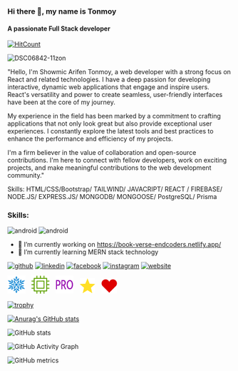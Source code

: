### Hi there 👋, my name is Tonmoy 

#### A passionate Full Stack developer 

[![HitCount](https://hits.dwyl.com/tonutonmoy/tonutonmoy.svg?style=flat-square)](http://hits.dwyl.com/tonutonmoy/tonutonmoy)

<img src="https://i.ibb.co/44Dtbht/DSC06842-11zon.jpg" alt="DSC06842-11zon" border="0" height='700' />

"Hello, I'm Showmic Arifen Tonmoy, a web developer with a strong focus on React and related technologies. I have a deep passion for developing interactive, dynamic web applications that engage and inspire users. React's versatility and power to create seamless, user-friendly interfaces have been at the core of my journey.

My experience in the field has been marked by a commitment to crafting applications that not only look great but also provide exceptional user experiences. I constantly explore the latest tools and best practices to enhance the performance and efficiency of my projects.

I'm a firm believer in the value of collaboration and open-source contributions. I'm here to connect with fellow developers, work on exciting projects, and make meaningful contributions to the web development community."

Skills: HTML/CSS/Bootstrap/ TAILWIND/ JAVACRIPT/ REACT / FIREBASE/ NODE.JS/ EXPRESS.JS/ MONGODB/ MONGOOSE/ PostgreSQL/ Prisma

<h3 align="left">Skills:</h3>
<p align="left"> 
 <img src="https://res.cloudinary.com/dfms3ialq/image/upload/v1719654049/sxbzxkj8si1meajcsywo.png" alt="android" width="40" height="40"/> 
  <img src="https://res.cloudinary.com/dfms3ialq/image/upload/v1719654056/zeed0rjhzrmh9xgxcwn4.png" alt="android" width="40" height="40"/> 



</p>


- 🔭 I’m currently working on https://book-verse-endcoders.netlify.app/  
- 🌱 I’m currently learning MERN stack technology  


[<img src='https://cdn.jsdelivr.net/npm/simple-icons@3.0.1/icons/github.svg' alt='github' height='40'>](https://github.com/https://github.com/tonutonmoy)  [<img src='https://cdn.jsdelivr.net/npm/simple-icons@3.0.1/icons/linkedin.svg' alt='linkedin' height='40'>](https://www.linkedin.com/in/https://www.linkedin.com/in/showmic-arefin-tonmoy-560503280//)  [<img src='https://cdn.jsdelivr.net/npm/simple-icons@3.0.1/icons/facebook.svg' alt='facebook' height='40'>](https://www.facebook.com/https://www.facebook.com/tonu.tonmoy.3)  [<img src='https://cdn.jsdelivr.net/npm/simple-icons@3.0.1/icons/instagram.svg' alt='instagram' height='40'>](https://www.instagram.com/https://www.instagram.com/show_mik_arefin_tonmoy//)  [<img src='https://cdn.jsdelivr.net/npm/simple-icons@3.0.1/icons/icloud.svg' alt='website' height='40'>](https://my-portfolio-fa955.web.app/)  


<a href='https://archiveprogram.github.com/'><img src='https://raw.githubusercontent.com/acervenky/animated-github-badges/master/assets/acbadge.gif' width='40' height='40'></a> <a href='https://docs.github.com/en/developers'><img src='https://raw.githubusercontent.com/acervenky/animated-github-badges/master/assets/devbadge.gif' width='40' height='40'></a> <a href='https://github.com/pricing'><img src='https://raw.githubusercontent.com/acervenky/animated-github-badges/master/assets/pro.gif' width='40' height='40'></a> <a href='https://stars.github.com/'><img src='https://raw.githubusercontent.com/acervenky/animated-github-badges/master/assets/starbadge.gif' width='35' height='35'></a> <a href='https://docs.github.com/en/github/supporting-the-open-source-community-with-github-sponsors'><img src='https://raw.githubusercontent.com/acervenky/animated-github-badges/master/assets/sponsorbadge.gif' width='35' height='35'></a> 


[![trophy](https://github-profile-trophy.vercel.app/?username=ryo-ma)](https://github.com/ryo-ma/github-profile-trophy)


[![Anurag's GitHub stats](https://github-readme-stats.vercel.app/api?username=anuraghazra)](https://github.com/anuraghazra/github-readme-stats)

![GitHub stats](https://github-readme-stats.vercel.app/api?username=https://github.com/tonutonmoy&show_icons=true)  

![GitHub Activity Graph](https://activity-graph.herokuapp.com/graph?username=https://github.com/tonutonmoy)  

![GitHub metrics](https://metrics.lecoq.io/https://github.com/tonutonmoy)  




 
